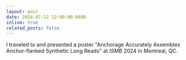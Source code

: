 ```yaml
---
layout: post
date: 2024-07-12 12:00:00-0400
inline: true
related_posts: false
---
```


I traveled to and presented a poster "Anchorage Accurately Assembles Anchor-flanked Synthetic Long Reads" at *ISMB* 2024 in Montreal, QC. 